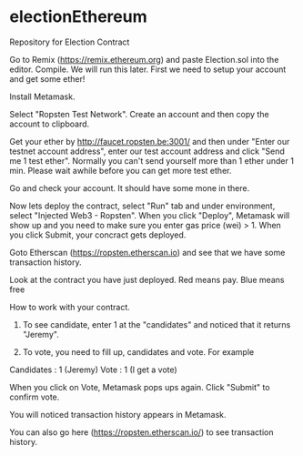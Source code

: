 # electionEthereum

Repository for Election Contract

Go to Remix (https://remix.ethereum.org) and paste Election.sol into the editor. Compile. We will run this later. First we need to setup your account and get some ether! 


Install Metamask. 

Select "Ropsten Test Network". Create an account and then copy the account to clipboard.

Get your ether by http://faucet.ropsten.be:3001/ and then under "Enter our testnet account address", enter our test account address and click "Send me 1 test ether". Normally you can't send yourself more than 1 ether under 1 min. Please wait awhile before you can get more test ether. 

Go and check your account. It should have some mone in there.

Now lets deploy the contract, select "Run" tab and under environment, select "Injected Web3 - Ropsten". When you click "Deploy", Metamask will show up and you need to make sure you enter gas price (wei) > 1. When you click Submit, your concract gets deployed. 


Goto Etherscan (https://ropsten.etherscan.io) and see that we have some transaction history. 


Look at the contract you have just deployed. Red means pay. Blue means free

How to work with your contract. 

1. To see candidate, enter 1 at the "candidates" and noticed that it returns "Jeremy". 

2. To vote, you need to fill up, candidates and vote. For example 

  Candidates : 1  (Jeremy) 
  Vote :       1  (I get a vote)
  
  When you click on Vote, Metamask pops ups again. Click "Submit" to confirm vote. 
  
  
  You will noticed transaction history appears in Metamask. 
  
  You can also go here (https://ropsten.etherscan.io/) to see transaction history.
  
  
  
  
  
  
  
  
  
